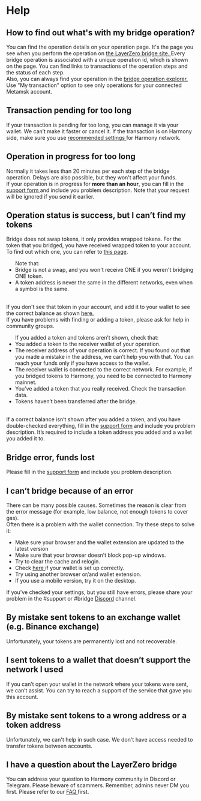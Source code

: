 # Help

## How to find out what's with my bridge operation?
You can find the operation details on your operation page. 
It's the page you see when you perform the operation on 
<a href="https://bridge.harmony.one/" target="_blank">
the LayerZero bridge site.
</a>
Every bridge operation is associated with a unique operation id, which is shown on the page.
You can find links to transactions of the operation steps and the status of each step.
<br/>
Also, you can always find your operation in the <a href="https://bridge.harmony.one/explorer"> bridge operation explorer.</a>
Use "My transaction" option to see only operations for your connected Metamsk account.

## Transaction pending for too long
If your transaction is pending for too long, you can manage it via your
wallet. We can’t make it faster or cancel it. If the transaction is on
Harmony side, make sure you use 
<a href="https://docs.harmony.one/home/general/wallets/browser-extensions-wallets/metamask-wallet/adding-harmony">
recommended settings
</a> 
for Harmony network.

## Operation in progress for too long
Normally it takes less than 20 minutes per each step of the bridge operation. 
Delays are also possible, but they won't affect your funds.
<br />
If your operation is in progress for <b>more than an
hour</b>, you can fill in the <a href="https://bridge.harmony.one/support"> support form </a> and include you problem description. 
Note that your request will be ignored if you send it earlier.

## Operation status is success, but I can’t find my tokens
Bridge does not swap tokens, it only provides wrapped tokens. For the
token that you bridged, you have received wrapped token to your account.
To find out which one, you can refer to [this page](./FAQ/token-address.md).
<br />
<ul>
Note that:
<li>
Bridge is not a swap, and you won't receive ONE if you weren't
bridging ONE token.
</li>
<li>
A token address is never the same in the different networks, even
when a symbol is the same.
</li>
</ul>
<br />
If you don't see that token in your account, and add it to your wallet to see the correct balance as shown 
<a href="https://docs.harmony.one/home/general/wallets/browser-extensions-wallets/metamask-wallet/adding-custom-harmony-tokens" target="_blank" rel="noreferrer">
here. 
</a>
<br />
If you have problems with finding or adding a token, please ask for
help in community groups.

<br />
<ul>
If you added a token and tokens aren’t shown, check that:
<li> You added a token to the receiver wallet of your operation.</li>
<li>
The receiver address of your operation is correct. If you found out
that you made a mistake in the address, we can’t help you with that.
You can reach your funds only if you have access to the wallet.
</li>
<li>
The receiver wallet is connected to the correct network. For
example, if you bridged tokens to Harmony, you need to be connected
to Harmony mainnet.
</li>
<li>
You’ve added a token that you really received. Check the transaction
data.
</li>
<li>
Tokens haven’t been transferred after the bridge. 
</li>
</ul>
<br />
If a correct balance isn’t shown after you added a token, and you have
double-checked everything, fill in the <a href="https://bridge.harmony.one/support"> support form</a> and include you problem description.
It’s required to include a token address you added and a wallet you added it to.

## Bridge error, funds lost
Please fill in the <a href="https://bridge.harmony.one/support"> support form</a> and include you problem description.

## I can’t bridge because of an error
There can be many possible causes. Sometimes the reason is clear from
the error message (for example, low balance, not enough tokens to cover gas).
<br /> Often there is a problem with the wallet connection. Try these
steps to solve it:
<ul>
<li>
Make sure your browser and the wallet extension are updated to the
latest version
</li>
<li> Make sure that your browser doesn’t block pop-up windows.</li>
<li> Try to clear the cache and relogin.</li>
<li>
Check
<a href="https://docs.harmony.one/home/general/wallets/browser-extensions-wallets/metamask-wallet/adding-harmony">
here
</a>
if your wallet is set up correctly.
</li>
<li> Try using another browser or/and wallet extension.</li>
<li> If you use a mobile version, try it on the desktop.</li>
</ul>
If you’ve checked your settings, but you still have errors, please share
your problem in the #support or #bridge
<a href="https://discord.com/invite/YJ6kgEZ5ed">Discord</a> channel.

## By mistake sent tokens to an exchange wallet (e.g. Binance exchange)
Unfortunately, your tokens are permanently lost and not recoverable.

## I sent tokens to a wallet that doesn’t support the network I used
If you can’t open your wallet in the network where your tokens were
sent, we can’t assist. You can try to reach a support of the service
that gave you this account.

## By mistake sent tokens to a wrong address or a token address
Unfortunately, we can't help in such case. We don't have access needed
to transfer tokens between accounts.

## I have a question about the LayerZero bridge
You can address your question to Harmony community in Discord or Telegram. Please beware of scammers.
Remember, admins never DM you first.
Please refer to our
<a href="https://docs.harmony.one/home/general/bridges/layerzero-bridge/faq" target="_blank">
FAQ
</a>
first.


